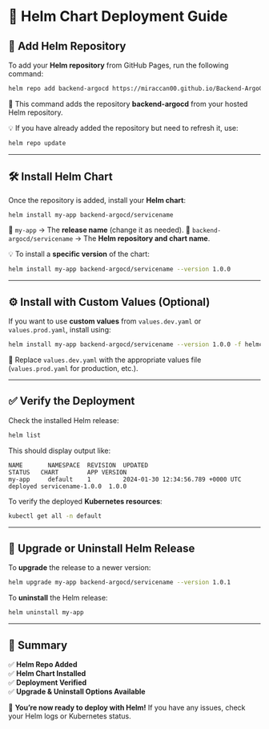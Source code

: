 # 🚀 Helm Chart Deployment Guide

## 📌 Add Helm Repository
To add your **Helm repository** from GitHub Pages, run the following command:

```sh
helm repo add backend-argocd https://miraccan00.github.io/Backend-ArgoCD-WebApp/
```

🔹 This command adds the repository **backend-argocd** from your hosted Helm repository.

💡 If you have already added the repository but need to refresh it, use:
```sh
helm repo update
```

---

## 🛠 Install Helm Chart
Once the repository is added, install your **Helm chart**:

```sh
helm install my-app backend-argocd/servicename
```

🔹 `my-app` → The **release name** (change it as needed).
🔹 `backend-argocd/servicename` → The **Helm repository and chart name**.

💡 To install a **specific version** of the chart:
```sh
helm install my-app backend-argocd/servicename --version 1.0.0
```

---

## ⚙️ Install with Custom Values (Optional)
If you want to use **custom values** from `values.dev.yaml` or `values.prod.yaml`, install using:

```sh
helm install my-app backend-argocd/servicename --version 1.0.0 -f helmchart/values.dev.yaml
```

🔹 Replace `values.dev.yaml` with the appropriate values file (`values.prod.yaml` for production, etc.).

---

## ✅ Verify the Deployment
Check the installed Helm release:
```sh
helm list
```

This should display output like:
```
NAME       NAMESPACE  REVISION  UPDATED                               STATUS   CHART        APP VERSION
my-app     default    1         2024-01-30 12:34:56.789 +0000 UTC   deployed servicename-1.0.0  1.0.0
```

To verify the deployed **Kubernetes resources**:
```sh
kubectl get all -n default
```

---

## 🔄 Upgrade or Uninstall Helm Release

To **upgrade** the release to a newer version:
```sh
helm upgrade my-app backend-argocd/servicename --version 1.0.1
```

To **uninstall** the Helm release:
```sh
helm uninstall my-app
```

---

## 🎯 Summary
✅ **Helm Repo Added**  
✅ **Helm Chart Installed**  
✅ **Deployment Verified**  
✅ **Upgrade & Uninstall Options Available**  

🚀 **You’re now ready to deploy with Helm!** If you have any issues, check your Helm logs or Kubernetes status.


